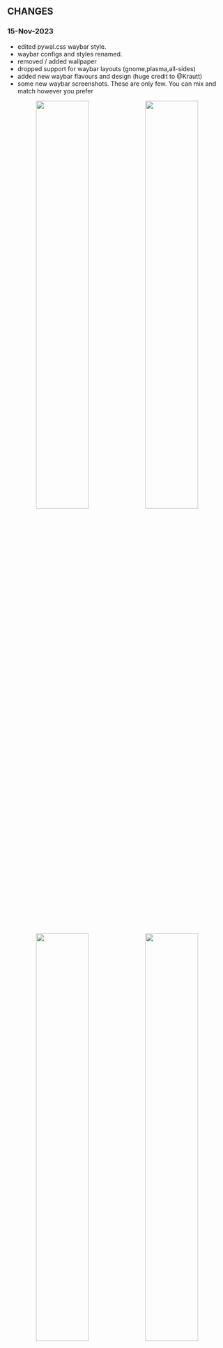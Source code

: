 ## CHANGES

### 15-Nov-2023
- edited pywal.css waybar style.
- waybar configs and styles renamed.
- removed / added wallpaper
- dropped support for waybar layouts (gnome,plasma,all-sides)
- added new waybar flavours and design (huge credit to @Krautt)
- some new waybar screenshots. These are only few. You can mix and match however you prefer
<p align="center">
    <img align="center" width="49%" src="https://raw.githubusercontent.com/JaKooLit/screenshots/main/Hyprland-V2-Screenshots/waybar/waybar1.png" /> <img align="center" width="49%" src="https://raw.githubusercontent.com/JaKooLit/screenshots/main/Hyprland-V2-Screenshots/waybar/waybar2.png" />   
    <img align="center" width="49%" src="https://raw.githubusercontent.com/JaKooLit/screenshots/main/Hyprland-V2-Screenshots/waybar/waybar3.png" /> <img align="center" width="49%" src="https://raw.githubusercontent.com/JaKooLit/screenshots/main/Hyprland-V2-Screenshots/waybar/waybar4.png" />
- more screenshot can be checked [`Link`](https://github.com/JaKooLit/screenshots/tree/main/Hyprland-V2-Screenshots/waybar)

### 13-Nov-2023
- created a separated conf for Laptop (Laptops.conf) in ~/.config/hyp/configs . This was mostly from Keybinds.conf. This is just to easily identity for laptop Keybinds specific.

### 12-Nov-2023
- added monitor resolution for better rofi appearance
<p align="center">
    <img align="center" width="49%" src="https://raw.githubusercontent.com/JaKooLit/screenshots/main/Changelogs-Screenshots/12-11-2023-resolution.png" /> 

### 11-Nov-2023
- Cleanup / renaming of waybar styles and layouts for human readable output
- added Catppuccin Mocha and Latte waybar themes
- Scripts and rofi adjustments in line with waybar cleaning and renaming
- Dark Light function wont change waybar style anymore. However, if Catpuccin waybar themes is in use, color will change according :)
- Drop support for "mauve" waybar style.. I think nobody is using it anyway :)
- Added random wallpaper switcher every 5 minutes. can adjust the timer by editing ~/.config/hypr/scripts/RandomWallpaper.sh. Wallpapers path can be adjust in ~/.config/hypr/configs/Execs.conf


### 10-Nov-2023
- Waybar styles menu. (SUPER SHIFT W) Thanks to @Krautt
- added different styles of hyprland/workspaces
- Some changes on waybar modules 
<p align="center">
    <img align="center" width="49%" src="https://raw.githubusercontent.com/JaKooLit/screenshots/main/Changelogs-Screenshots/10-11-2023.png" /> <img align="center" width="49%" src="https://raw.githubusercontent.com/JaKooLit/screenshots/main/Changelogs-Screenshots/10-11-2023-waybar-buttons.png" /> 

- added additional informations on HINTS! (SUPER H)
- added ricing tips (checkout Readme)
- renamed waybar styles

### 08-Nov-2023
 - some small tweak... I have made some small note on Wlogout.sh located in ~/.config/hypr/scripts . This is to adjust for screen resolution.

### 06-Nov-2023
- Hyprland-Dots-v2 Featuring rofi, kitty and pywal and adding Hint Button to Assist new users
- Screenshots
<p align="center">
    <img align="center" width="49%" src="https://raw.githubusercontent.com/JaKooLit/screenshots/main/Hyprland-V2-Screenshots/General/pywal-kitty.png" /> <img align="center" width="49%" src="https://raw.githubusercontent.com/JaKooLit/screenshots/main/Hyprland-V2-Screenshots/General/Rofi-Dark.png" />   
    <img align="center" width="49%" src="https://raw.githubusercontent.com/JaKooLit/screenshots/main/Hyprland-V2-Screenshots/General/Different-Waybar-Layouts.png" /> <img align="center" width="49%" src="https://raw.githubusercontent.com/JaKooLit/screenshots/main/Hyprland-V2-Screenshots/General/Hint.png" />

- More Screenshots can be viewed here
-Hyprland-Dots-v2 Changes [`Link`](https://github.com/JaKooLit/screenshots/tree/main/Hyprland-V2-Screenshots/General)

### 04-Nov-2023
- Various clean up scripts (change all to !#/bin/bash shebangs) except pythons!
- Tweaked abit Wofi Beats (SUPER CTRL S) to have a better notification
<p align="center">
    <img align="center" width="49%" src="https://raw.githubusercontent.com/JaKooLit/screenshots/main/Changelogs-Screenshots/04-11-2023-WofiBeats.png" /> 

- Returning wlogout and removing the previous logout menu (WofiPower.sh). Can be launch by pressing power button on waybar or (keybinds) CTRL ALT P
<p align="center">
    <img align="center" width="49%" src="https://raw.githubusercontent.com/JaKooLit/screenshots/main/Changelogs-Screenshots/04-11-2023-wlogout.png" />
    

### 28-Oct-2023
- Various fixes / cleanup on waybar and modules
- added simple layout 2 (can be summoned with SUPER ALT W)
<p align="center">
    <img align="center" width="49%" src="https://raw.githubusercontent.com/JaKooLit/screenshots/main/Changelogs-Screenshots/28-10-23-Simple2Layout.png" /> 


### 26-Oct-2023
- Automatic nvidia gpu detection and setting WLR_NO_CURSORS of ENVariables.conf automatically

### 24-Oct-2023
- fix lots of waybar stylings
- introducing waybar separators (only in default)
<p align="center">
    <img align="center" width="49%" src="https://raw.githubusercontent.com/JaKooLit/screenshots/main/Changelogs-Screenshots/24-10-2-23-waybar-separator.png" /> 

#### 22 Oct 2023
- initial commit
- adding some waybar layouts (Super Alt W). YOu can also choose colors of your waybar panels (Super Shift W)
### 📷 Screenshots of changes. Click to magnify

<p align="center">
    <img align="center" width="49%" src="https://raw.githubusercontent.com/JaKooLit/screenshots/main/Changelogs-Screenshots/Waybar-Layout-Menu.png" /> <img align="center" width="49%" src="https://raw.githubusercontent.com/JaKooLit/screenshots/main/Changelogs-Screenshots/waybar-all%20sides.png" />   
    <img align="center" width="49%" src="https://raw.githubusercontent.com/JaKooLit/screenshots/main/Changelogs-Screenshots/waybar-left-panel.png" /> 

